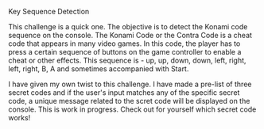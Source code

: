 Key Sequence Detection

This challenge is a quick one. The objective is to detect the Konami code sequence on the console. The Konami Code or the Contra Code is a cheat code that appears in many video games. In this code, the player has to press a certain sequence of buttons on the game controller to enable a cheat or other effects. This sequence is - up, up, down, down, left, right, left, right, B, A and sometimes accompanied with Start.

I have given my own twist to this challenge. I have made a pre-list of three secret codes and if the user's input matches any of the specific secret code, a unique message related to the scret code will be displayed on the console. This is work in progress. Check out for yourself which secret code works!
